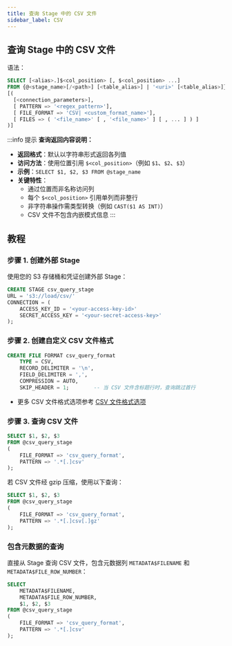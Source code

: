 ```yaml
---
title: 查询 Stage 中的 CSV 文件
sidebar_label: CSV
---
```


## 查询 Stage 中的 CSV 文件

语法：
```sql
SELECT [<alias>.]$<col_position> [, $<col_position> ...] 
FROM {@<stage_name>[/<path>] [<table_alias>] | '<uri>' [<table_alias>]} 
[( 
  [<connection_parameters>],
  [ PATTERN => '<regex_pattern>'],
  [ FILE_FORMAT => 'CSV| <custom_format_name>'],
  [ FILES => ( '<file_name>' [ , '<file_name>' ] [ , ... ] ) ]
)]
```

:::info 提示
**查询返回内容说明：**

* **返回格式**：默认以字符串形式返回各列值
* **访问方法**：使用位置引用 `$<col_position>`（例如 `$1`、`$2`、`$3`）
* **示例**：`SELECT $1, $2, $3 FROM @stage_name`
* **关键特性**：
  * 通过位置而非名称访问列
  * 每个 `$<col_position>` 引用单列而非整行
  * 非字符串操作需类型转换（例如 `CAST($1 AS INT)`）
  * CSV 文件不包含内嵌模式信息
:::

## 教程

### 步骤 1. 创建外部 Stage

使用您的 S3 存储桶和凭证创建外部 Stage：
```sql
CREATE STAGE csv_query_stage 
URL = 's3://load/csv/' 
CONNECTION = (
    ACCESS_KEY_ID = '<your-access-key-id>' 
    SECRET_ACCESS_KEY = '<your-secret-access-key>'
);
```

### 步骤 2. 创建自定义 CSV 文件格式

```sql
CREATE FILE FORMAT csv_query_format 
    TYPE = CSV,
    RECORD_DELIMITER = '\n',
    FIELD_DELIMITER = ',',
    COMPRESSION = AUTO,
    SKIP_HEADER = 1;        -- 当 CSV 文件含标题行时，查询跳过首行
```

- 更多 CSV 文件格式选项参考 [CSV 文件格式选项](/sql/sql-reference/file-format-options#csv-options)

### 步骤 3. 查询 CSV 文件

```sql
SELECT $1, $2, $3
FROM @csv_query_stage
(
    FILE_FORMAT => 'csv_query_format',
    PATTERN => '.*[.]csv'
);
```

若 CSV 文件经 gzip 压缩，使用以下查询：

```sql
SELECT $1, $2, $3
FROM @csv_query_stage
(
    FILE_FORMAT => 'csv_query_format',
    PATTERN => '.*[.]csv[.]gz'
);
```

### 包含元数据的查询

直接从 Stage 查询 CSV 文件，包含元数据列 `METADATA$FILENAME` 和 `METADATA$FILE_ROW_NUMBER`：

```sql
SELECT
    METADATA$FILENAME,
    METADATA$FILE_ROW_NUMBER,
    $1, $2, $3
FROM @csv_query_stage
(
    FILE_FORMAT => 'csv_query_format',
    PATTERN => '.*[.]csv'
);
```